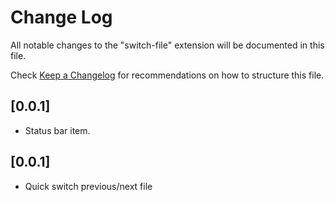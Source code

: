 # Change Log

All notable changes to the "switch-file" extension will be documented in this file.

Check [Keep a Changelog](http://keepachangelog.com/) for recommendations on how to structure this file.

## [0.0.1]

- Status bar item.

## [0.0.1]

- Quick switch previous/next file